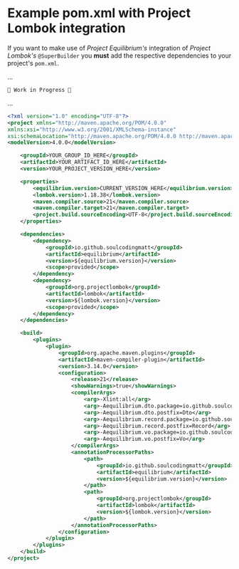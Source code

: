 # Example pom.xml with Project Lombok integration

If you want to make use of _Project Equilibrium's_ integration of _Project Lombok's_ ```@SuperBuilder``` you **must**
add the respective dependencies to your project's ```pom.xml```.

...

```🚧 Work in Progress 🚧```

...


```xml
<?xml version="1.0" encoding="UTF-8"?>
<project xmlns="http://maven.apache.org/POM/4.0.0"
xmlns:xsi="http://www.w3.org/2001/XMLSchema-instance"
xsi:schemaLocation="http://maven.apache.org/POM/4.0.0 http://maven.apache.org/xsd/maven-4.0.0.xsd">
<modelVersion>4.0.0</modelVersion>

    <groupId>YOUR_GROUP_ID_HERE</groupId>
    <artifactId>YOUR_ARTIFACT_ID_HERE</artifactId>
    <version>YOUR_PROJECT_VERSION_HERE</version>

    <properties>
        <equilibrium.version>CURRENT_VERSION_HERE</equilibrium.version>
        <lombok.version>1.18.38</lombok.version>
        <maven.compiler.source>21</maven.compiler.source>
        <maven.compiler.target>21</maven.compiler.target>
        <project.build.sourceEncoding>UTF-8</project.build.sourceEncoding>
    </properties>

    <dependencies>
        <dependency>
            <groupId>io.github.soulcodingmatt</groupId>
            <artifactId>equilibrium</artifactId>
            <version>${equilibrium.version}</version>
            <scope>provided</scope>
        </dependency>
        <dependency>
            <groupId>org.projectlombok</groupId>
            <artifactId>lombok</artifactId>
            <version>${lombok.version}</version>
            <scope>provided</scope>
        </dependency>
    </dependencies>

    <build>
        <plugins>
            <plugin>
                <groupId>org.apache.maven.plugins</groupId>
                <artifactId>maven-compiler-plugin</artifactId>
                <version>3.14.0</version>
                <configuration>
                    <release>21</release>
                    <showWarnings>true</showWarnings>
                    <compilerArgs>
                        <arg>-Xlint:all</arg>
                        <arg>-Aequilibrium.dto.package=io.github.soulcodingmatt.dto</arg>
                        <arg>-Aequilibrium.dto.postfix=Dto</arg>
                        <arg>-Aequilibrium.record.package=io.github.soulcodingmatt.record</arg>
                        <arg>-Aequilibrium.record.postfix=Record</arg>
                        <arg>-Aequilibrium.vo.package=io.github.soulcodingmatt.vo</arg>
                        <arg>-Aequilibrium.vo.postfix=Vo</arg>
                    </compilerArgs>
                    <annotationProcessorPaths>
                        <path>
                            <groupId>io.github.soulcodingmatt</groupId>
                            <artifactId>equilibrium</artifactId>
                            <version>${equilibrium.version}</version>
                        </path>
                        <path>
                            <groupId>org.projectlombok</groupId>
                            <artifactId>lombok</artifactId>
                            <version>${lombok.version}</version>
                        </path>
                    </annotationProcessorPaths>
                </configuration>
            </plugin>
        </plugins>
    </build>
</project>
```
